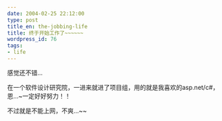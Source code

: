 ```yaml
---
date: 2004-02-25 22:12:00
type: post
title_en: the-jobbing-life
title: 终于开始工作了~~~~~~
wordpress_id: 76
tags:
- life
---
```


感觉还不错...  

在一个软件设计研究院，一进来就进了项目组，用的就是我喜欢的asp.net/c#，恩...~一定好好努力！！  
  
不过就是不能上网，不爽...~~
